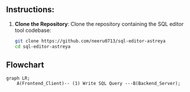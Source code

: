 
## Instructions:

1. **Clone the Repository**:
   Clone the repository containing the SQL editor tool codebase:
   ```bash
   git clone https://github.com/neeru0713/sql-editor-astreya
   cd sql-editor-astreya


## Flowchart

```mermaid
graph LR;
    A(Frontend_Client)-- (1) Write SQL Query ---B(Backend_Server);

    
  






